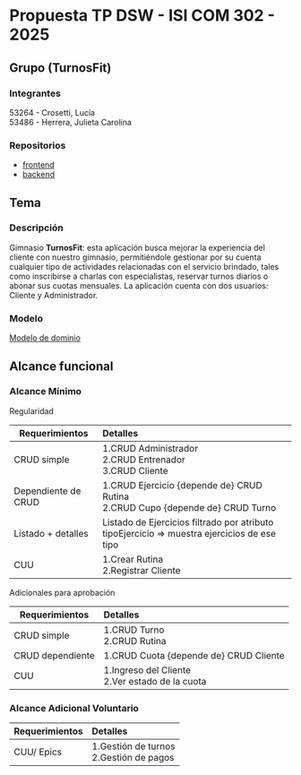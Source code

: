 # Propuesta TP DSW - ISI COM 302 - 2025

## Grupo  (TurnosFit)
### Integrantes  
53264 \- Crosetti, Lucía  
53486 \- Herrera, Julieta Carolina

### Repositorios

* [frontend ]()  
* [backend]()

## Tema  
### Descripción  
Gimnasio **TurnosFit**: esta aplicación busca mejorar la experiencia del cliente con nuestro gimnasio, permitiéndole gestionar por su cuenta cualquier tipo de actividades relacionadas con el servicio brindado, tales como inscribirse a charlas con especialistas, reservar turnos diarios o abonar sus cuotas mensuales. La aplicación cuenta con dos usuarios: Cliente y Administrador. 

### Modelo  
[Modelo de dominio](https://drive.google.com/file/d/1Wa9tm4JVtbpTqE7pUHRLNCeK8GW3ujhl/view?usp=sharing)

## Alcance funcional

### Alcance Mínimo

Regularidad

| Requerimientos | Detalles |
| ----- | :---- |
| CRUD simple | 1.CRUD Administrador<br>2.CRUD Entrenador<br>3.CRUD Cliente |
| Dependiente de CRUD | 1.CRUD Ejercicio {depende de} CRUD Rutina<br>2.CRUD Cupo {depende de} CRUD Turno |
| Listado \+ detalles | Listado de Ejercicios filtrado por atributo tipoEjercicio \=\> muestra ejercicios de ese tipo |
| CUU | 1.Crear Rutina<br>2.Registrar Cliente |

Adicionales para aprobación

| Requerimientos | Detalles |
| ----- | :---- |
| CRUD simple | 1.CRUD Turno<br>2.CRUD Rutina |
| CRUD dependiente | 1.CRUD Cuota {depende de} CRUD Cliente |
| CUU | 1.Ingreso del Cliente<br>2.Ver estado de la cuota |

### Alcance Adicional Voluntario

| Requerimientos | Detalles |
| ----- | :---- |
| CUU/ Epics | 1.Gestión de turnos<br>2.Gestión de pagos |

